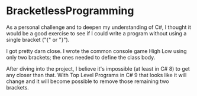 # BracketlessProgramming

As a personal challenge and to deepen my understanding of C#, I thought it would be a good exercise to see if I could write a program without using a single bracket ("{" or "}").

I got pretty darn close. I wrote the common console game High Low using only two brackets; the ones needed to define the class body.


After diving into the project, I believe it's impossible (at least in C# 8) to get any closer than that. With Top Level Programs in C# 9 that looks like it will change and it will become possible to remove those remaining two brackets.

